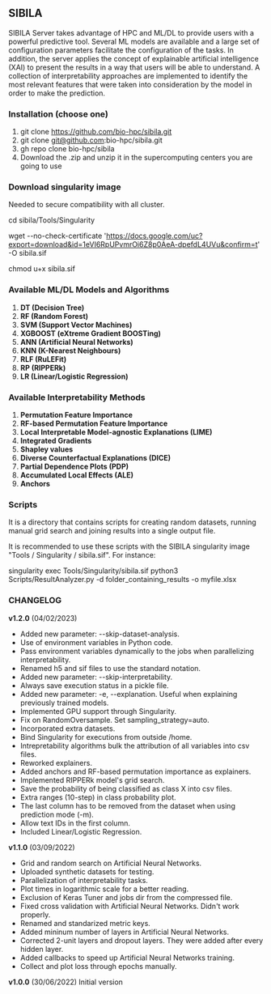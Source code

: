 ## SIBILA
SIBILA Server takes advantage of HPC and ML/DL to provide users with a powerful predictive tool. Several ML models are available and a large set of configuration parameters facilitate the configuration of the tasks. In addition, the server applies the concept of explainable artificial intelligence (XAI) to present the results in a way that users will be able to understand. A collection of interpretability approaches are implemented to identify the most relevant features that were taken into consideration by the model in order to make the prediction. 

### Installation (choose one)
1. git clone https://github.com/bio-hpc/sibila.git
2. git clone git@github.com:bio-hpc/sibila.git
3. gh repo clone bio-hpc/sibila
4. Download the .zip and unzip it in the supercomputing centers you are going to use 

### Download singularity image 
Needed to secure compatibility with all cluster.

cd sibila/Tools/Singularity

wget --no-check-certificate 'https://docs.google.com/uc?export=download&id=1eVI6RpUPvmrOi6Z8p0AeA-dpefdL4UVu&confirm=t' -O sibila.sif

chmod u+x sibila.sif

### Available ML/DL Models and Algorithms
1. **DT (Decision Tree)**
2. **RF (Random Forest)**
3. **SVM (Support Vector Machines)**
4. **XGBOOST (eXtreme Gradient BOOSTing)**
5. **ANN (Artificial Neural Networks)**
6. **KNN (K-Nearest Neighbours)**
7. **RLF (RuLEFit)**
8. **RP (RIPPERk)**
9. **LR (Linear/Logistic Regression)**

### Available Interpretability Methods
1. **Permutation Feature Importance**
2. **RF-based Permutation Feature Importance**
3. **Local Interpretable Model-agnostic Explanations (LIME)**
4. **Integrated Gradients** 
5. **Shapley values**
6. **Diverse Counterfactual Explanations (DICE)**
7. **Partial Dependence Plots (PDP)**
8. **Accumulated Local Effects (ALE)**
9. **Anchors**

### Scripts
It is a directory that contains scripts for creating random datasets, running manual grid search and joining results into a single output file. 

It is recommended to use these scripts with the SIBILA singularity image "Tools / Singularity / sibila.sif". 
For instance:

singularity exec Tools/Singularity/sibila.sif python3 Scripts/ResultAnalyzer.py -d folder_containing_results -o myfile.xlsx

### CHANGELOG
**v1.2.0** (04/02/2023)
- Added new parameter: --skip-dataset-analysis.
- Use of environment variables in Python code.
- Pass environment variables dynamically to the jobs when parallelizing interpretability.
- Renamed h5 and sif files to use the standard notation.
- Added new parameter: --skip-interpretability.
- Always save execution status in a pickle file.
- Added new parameter: -e, --explanation. Useful when explaining previously trained models.
- Implemented GPU support through Singularity.
- Fix on RandomOversample. Set sampling_strategy=auto.
- Incorporated extra datasets.
- Bind Singularity for executions from outside /home.
- Intrepretability algorithms bulk the attribution of all variables into csv files.
- Reworked explainers.
- Added anchors and RF-based permutation importance as explainers.
- Implemented RIPPERk model's grid search.
- Save the probability of being classified as class X into csv files.
- Extra ranges (10-step) in class probability plot.
- The last column has to be removed from the dataset when using prediction mode (-m).
- Allow text IDs in the first column.
- Included Linear/Logistic Regression.

**v1.1.0** (03/09/2022)
- Grid and random search on Artificial Neural Networks.
- Uploaded synthetic datasets for testing.
- Parallelization of interpretability tasks.
- Plot times in logarithmic scale for a better reading.
- Exclusion of Keras Tuner and jobs dir from the compressed file.
- Fixed cross validation with Artificial Neural Networks. Didn't work properly.
- Renamed and standarized metric keys.
- Added mininum number of layers in Artificial Neural Networks.
- Corrected 2-unit layers and dropout layers. They were added after every hidden layer. 
- Added callbacks to speed up Artificial Neural Networks training.
- Collect and plot loss through epochs manually.

**v1.0.0** (30/06/2022)
Initial version
